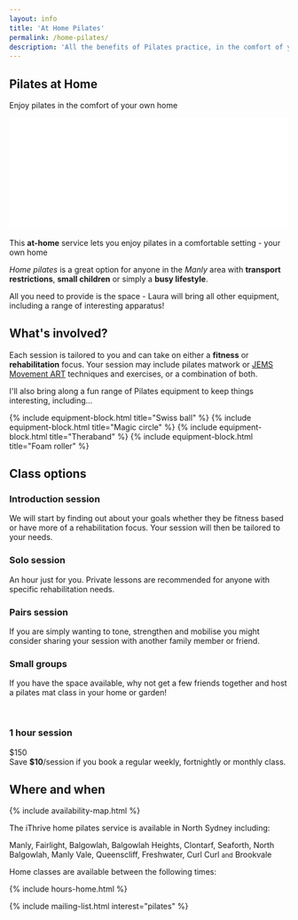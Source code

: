 ```yaml
---
layout: info
title: 'At Home Pilates'
permalink: /home-pilates/
description: 'All the benefits of Pilates practice, in the comfort of your own home.'
---
```


<section class="section section-splash">
	<div class="layer layer-img b-lazy" data-src="/images/section-bgs/shutterstock_50752900.jpg"></div>
	<div class="layer layer-gradient layer-gradient-dark"></div>
	<div class="container">
		<div class="row">
			<div class="col-sm-12">
				<h1>Pilates at Home</h1>
				<p>Enjoy pilates in the comfort of your own home</p>
				<p>
					<img src="/images/logo-splash.png" class="logo" />
				</p>
			</div>
		</div>
	</div>
</section>

<section class="section section-quote">
	<div class="container">
		<div class="row">
			<div class="col-sm-8 col-sm-offset-2">
				<p>This <strong>at-home</strong> service lets you enjoy pilates in a comfortable setting - your own home</p>
				<p><em>Home pilates</em> is a great option for anyone in the <em>Manly</em> area with <strong>transport restrictions</strong>, <strong>small children</strong> or simply a <strong>busy lifestyle</strong>.</p>
				<p>All you need to provide is the space - Laura will bring all other equipment, including a range of interesting apparatus!</p>
			</div>
		</div>
	</div>
</section>

<section class="section section-lightOnDark">
	<div class="layer layer-img b-lazy" data-src="/images/section-bgs/P1060469.jpg"></div>
	<div class="container">
		<div class="row">
			<div class="col-sm-5 col-sm-offset-7">
				<h2 class="section_title">What's involved?</h2>
				<p>Each session is tailored to you and can take on either a <strong>fitness</strong> or <strong>rehabilitation</strong> focus. Your session may include pilates matwork or <a href="http://www.jemsmovement.com/" target="_blank">JEMS Movement ART</a> techniques and exercises, or a combination of both.</p>
				<p>I'll also bring along a fun range of Pilates equipment to keep things interesting, including...</p>
			</div>
		</div>
	</div>
</section>

<section class="blockGrid">
	{% include equipment-block.html title="Swiss ball" %}
	{% include equipment-block.html title="Magic circle" %}
	{% include equipment-block.html title="Theraband" %}
	{% include equipment-block.html title="Foam roller" %}
</section>


<section class="section">
	<div class="container">
		<div class="row">
			<div class="col-sm-12">
				<h2 class="section_title section_title-full">Class options</h2>
			</div>
			<div class="col-sm-6">
				<h3>Introduction session</h3>
				<div class="row">
					<div class="col-sm-10 col-sm-offset-2">
						<p>We will start by finding out about your goals whether they be fitness based or have more of a rehabilitation focus. Your session will then be tailored to your needs.</p>
					</div><!-- .col-sm-10 col-sm-offset-2 -->
				</div><!-- .row -->
				<h3>Solo session</h3>
				<div class="row">
					<div class="col-sm-10 col-sm-offset-2">
						<p>An hour just for you. Private lessons are recommended for anyone with specific rehabilitation needs.</p>
					</div>
				</div>
				<h3>Pairs session</h3>
				<div class="row">
					<div class="col-sm-10 col-sm-offset-2">
						<p>If you are simply wanting to tone, strengthen and mobilise you might consider sharing your session with another family member or friend.</p>
					</div>
				</div>
				<h3>Small groups</h3>
				<div class="row">
					<div class="col-sm-10 col-sm-offset-2">
						<p>If you have the space available, why not get a few friends together and host a pilates mat class in your home or garden!</p>
					</div>
				</div>
			</div>
			<div class="col-sm-4 col-sm-offset-1">
				<br>
				<div class="well well-product">
					<h3>1 hour session</h3>
					<div class="cost">
						<div class="cost_price">$150</div>
						<!-- <div class="cost_details">1 hour session</div> -->
					</div>
				</div><!-- .well -->
				<div class="well well-info well-announce">
					Save <strong>$10</strong>/session if you book a regular weekly, fortnightly or monthly class.
				</div><!-- .well well-info -->
			</div>
		</div><!-- .row -->
	</div>
</section>

<section class="section">
	<div class="container">
		<div class="row">
			<div class="col-sm-12">
				<h2 class="section_title section_title-full">Where and when</h2>
			</div>
			<div class="col-sm-5 col-sm-push-7">
				{% include availability-map.html %}
			</div><!-- .col-sm-6 -->
			<div class="col-sm-7 col-sm-pull-5">
				<p>The iThrive home pilates service is available in North Sydney including:</p>
				<p class="indent-sm strong">
					Manly, Fairlight, Balgowlah, Balgowlah Heights, Clontarf, Seaforth, North Balgowlah, Manly Vale, Queenscliff, Freshwater, Curl Curl <small>and</small> Brookvale
				</p>
				<p>Home classes are available between the following times:</p>
				<div class="indent-sm">
					{% include hours-home.html %}
				</div><!-- .indent-sm -->
			</div><!-- .col-sm -->
		</div>
	</div>
</section>

{% include mailing-list.html interest="pilates" %}
